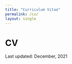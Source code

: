```yaml
---
title: "Curriculum Vitae"
permalink: /cv/
layout: single
---
```


# CV

Last updated: December, 2021

<!--- [CV_JuyeonCho.pdf](https://github.com/juyeoncho/juyeoncho.github.io/files/7930559/CV_JuyeonCho.pdf) --->
